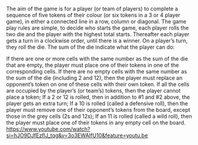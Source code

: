The aim of the game is for a player (or team of players) to complete a sequence of five tokens of their colour (or six tokens in a 3 or 4 player game), in either a connected line in a row, column or diagonal. The game play rules are simple, to decide who starts the game, each player rolls the two die and the player with the highest total starts. Thereafter each player gets a turn in a clockwise order, until there is a winner. On a player’s turn, they roll the die. The sum of the die indicate what the player can do:

If there are one or more cells with the same number as the sum of the die that are empty, the player must place one of their tokens in one of the corresponding cells.
If there are no empty cells with the same number as the sum of the die (including 2 and 12), then the player must replace an opponent’s token on one of these cells with their own token. If all the cells are occupied by the player’s (or team’s) tokens, then the player cannot place a token;
If a 2 or 12 is rolled, then in addition to #1 and #2 above, the player gets an extra turn;
If a 10 is rolled (called a defensive roll), then the player must remove one of their opponent’s tokens from the board, except those in the grey cells (2s and 12s);
If an 11 is rolled (called a wild roll), then the player must place one of their tokens in any empty cell on the board. https://www.youtube.com/watch?si=hJO9DJfEzflJ_tqg&v=3o3EWAIfU10&feature=youtu.be

